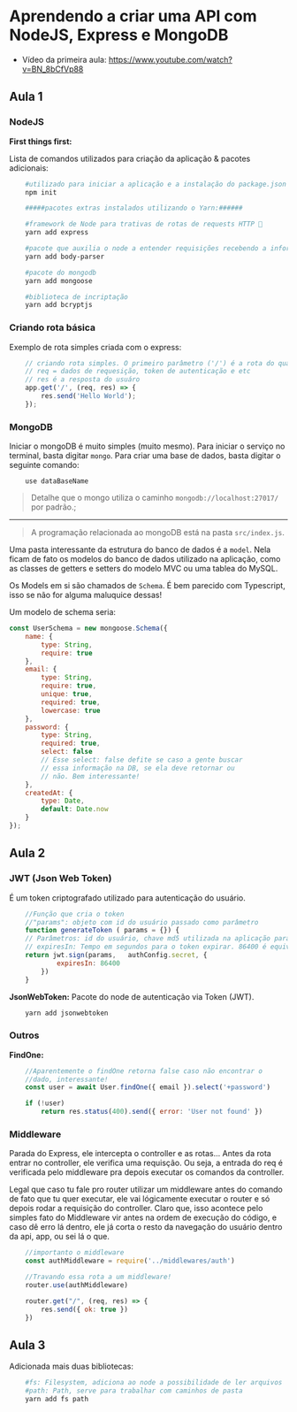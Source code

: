 # Aprendendo a criar uma API com NodeJS, Express e MongoDB

- Vídeo da primeira aula: <https://www.youtube.com/watch?v=BN_8bCfVp88>

## Aula 1

### NodeJS

**First things first:**

Lista de comandos utilizados para criação da aplicação & pacotes adicionais:

```bash
    #utilizado para iniciar a aplicação e a instalação do package.json 
    npm init

    #####pacotes extras instalados utilizando o Yarn:######

    #framework de Node para trativas de rotas de requests HTTP 🤔
    yarn add express

    #pacote que auxilia o node a entender requisições recebendo a informação em json, recebendo a informação via URL. Semalhante ao método GET do PHP.
    yarn add body-parser

    #pacote do mongodb
    yarn add mongoose

    #biblioteca de incriptação
    yarn add bcryptjs
```

### Criando rota básica

Exemplo de rota simples criada com o express:

```javascript
    // criando rota simples. O primeiro parâmetro ('/') é a rota do qual eu quero ouvir
    // req = dados de requesição, token de autenticação e etc
    // res é a resposta do usuáro
    app.get('/', (req, res) => {
        res.send('Hello World');
    });
```

### MongoDB

Iniciar o mongoDB é muito simples (muito mesmo). Para iniciar o serviço no terminal, basta digitar `mongo`. Para criar uma base de dados, basta digitar o seguinte comando:

```mongodb
    use dataBaseName
```

> Detalhe que o mongo utiliza o caminho `mongodb://localhost:27017/` por padrão.;

---

> A programação relacionada ao mongoDB está na pasta `src/index.js`.

Uma pasta interessante da estrutura do banco de dados é a `model`. Nela ficam de fato os modelos do banco de dados utilizado na aplicação, como as classes de getters e setters do modelo MVC ou uma tablea do MySQL.

Os Models em si são chamados de `Schema`. É bem parecido com Typescript, isso se não for alguma maluquice dessas!

Um modelo de schema seria:

```javascript
const UserSchema = new mongoose.Schema({
    name: {
        type: String,
        require: true
    },
    email: {
        type: String,
        require: true,
        unique: true,
        required: true,
        lowercase: true
    },
    password: {
        type: String,
        required: true,
        select: false
        // Esse select: false defite se caso a gente buscar
        // essa informação na DB, se ela deve retornar ou
        // não. Bem interessante!
    },
    createdAt: {
        type: Date,
        default: Date.now
    }
});
```

## Aula 2

### JWT (Json Web Token)

É um token criptografado utilizado para autenticação do usuário.

```javascript
    //Função que cria o token
    //"params": objeto com id do usuário passado como parâmetro
    function generateToken ( params = {}) {
    // Parâmetros: id do usuário, chave md5 utilizada na aplicação para tornar o token único,
    // expiresIn: Tempo em segundos para o token expirar. 86400 é equivalente a 1 dia :)
    return jwt.sign(params,   authConfig.secret, {
            expiresIn: 86400
        })
    }
```

**JsonWebToken:** Pacote do node de autenticação via Token (JWT).

```bash
    yarn add jsonwebtoken
```

### Outros

**FindOne:**

```javascript
    //Aparentemente o findOne retorna false caso não encontrar o
    //dado, interessante!
    const user = await User.findOne({ email }).select('+password')

    if (!user)
        return res.status(400).send({ error: 'User not found' })
```

### Middleware

Parada do Express, ele intercepta o controller e as rotas... Antes da rota entrar no controller, ele verifica uma requisção. Ou seja, a entrada do req é verificada pelo middleware pra depois executar os comandos da controller.

Legal que caso tu fale pro router utilizar um middleware antes do comando de fato que tu quer executar, ele vai lógicamente executar o router e só depois rodar a requisição do controller. Claro que, isso acontece pelo simples fato do Middleware vir antes na ordem de execução do código, e caso dê erro lá dentro, ele já corta o resto da navegação do usuário dentro da api, app, ou sei lá o que.

```javascript
    //importanto o middleware
    const authMiddleware = require('../middlewares/auth')

    //Travando essa rota a um middleware!
    router.use(authMiddleware)

    router.get("/", (req, res) => {
        res.send({ ok: true })
    })
```

## Aula 3

Adicionada mais duas bibliotecas:

```bash
    #fs: Filesystem, adiciona ao node a possibilidade de ler arquivos
    #path: Path, serve para trabalhar com caminhos de pasta
    yarn add fs path
```
